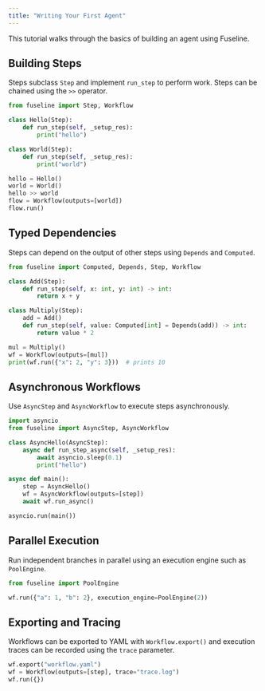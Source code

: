 ```yaml
---
title: "Writing Your First Agent"
---
```



This tutorial walks through the basics of building an agent using Fuseline.

## Building Steps

Steps subclass `Step` and implement `run_step` to perform work. Steps can be chained using the `>>` operator.



```python
from fuseline import Step, Workflow

class Hello(Step):
    def run_step(self, _setup_res):
        print("hello")

class World(Step):
    def run_step(self, _setup_res):
        print("world")

hello = Hello()
world = World()
hello >> world
flow = Workflow(outputs=[world])
flow.run()

```


## Typed Dependencies

Steps can depend on the output of other steps using `Depends` and `Computed`.


```python
from fuseline import Computed, Depends, Step, Workflow

class Add(Step):
    def run_step(self, x: int, y: int) -> int:
        return x + y

class Multiply(Step):
    add = Add()
    def run_step(self, value: Computed[int] = Depends(add)) -> int:
        return value * 2

mul = Multiply()
wf = Workflow(outputs=[mul])
print(wf.run({"x": 2, "y": 3}))  # prints 10

```


## Asynchronous Workflows

Use `AsyncStep` and `AsyncWorkflow` to execute steps asynchronously.


```python
import asyncio
from fuseline import AsyncStep, AsyncWorkflow

class AsyncHello(AsyncStep):
    async def run_step_async(self, _setup_res):
        await asyncio.sleep(0.1)
        print("hello")

async def main():
    step = AsyncHello()
    wf = AsyncWorkflow(outputs=[step])
    await wf.run_async()

asyncio.run(main())

```


## Parallel Execution

Run independent branches in parallel using an execution engine such as `PoolEngine`.


```python
from fuseline import PoolEngine

wf.run({"a": 1, "b": 2}, execution_engine=PoolEngine(2))

```


## Exporting and Tracing

Workflows can be exported to YAML with `Workflow.export()` and execution traces can be recorded using the `trace` parameter.


```python
wf.export("workflow.yaml")
wf = Workflow(outputs=[step], trace="trace.log")
wf.run({})

```


